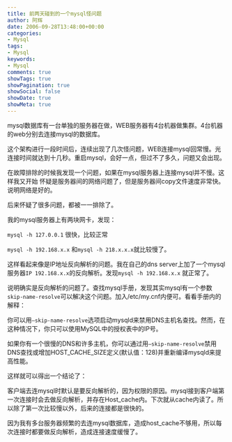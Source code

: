 ```yaml
---
title: 前两天碰到的一个mysql怪问题
author: 阿辉
date: 2006-09-28T13:48:00+00:00
categories:
- Mysql
tags:
- Mysql
keywords:
- Mysql
comments: true
showTags: true
showPagination: true
showSocial: false
showDate: true
showMeta: true
---
```

mysql数据库有一台单独的服务器在做，WEB服务器有4台机器做集群。4台机器的web分别去连接mysql的数据库。

这个架构进行一段时间后，连续出现了几次怪问题，WEB连接mysql回常慢。光连接时间就达到十几秒。重启mysql，会好一点，但过不了多久，问题又会出现。

在故障排除的时候我发现一个问题，如果在mysql服务器上连接mysql并不慢。这样我又开始 怀疑是服务器间的网络问题了，但是服务器间copy文件速度非常快。说明网络是好的。

后来怀疑了很多问题，都被一一排除了。

我的mysql服务器上有两块网卡，发现：

`mysql -h 127.0.0.1` 很快，比较正常

`mysql -h 192.168.x.x` 和`mysql -h 218.x.x.x`就比较慢了。

<!--more-->

这样看起来像是IP地址反向解析的问题。我在自己的dns server上加了一个mysql服务器`IP 192.168.x.x`的反向解析。发现`mysql -h 192.168.x.x` 就正常了。

说明确实是反向解析的问题了。查找mysql手册，发现其实mysql有一个参数`skip-name-resolve`可以解决这个问题。加入/etc/my.cnf内便可。看看手册内的解释：


你可以用`–skip-name-resolve`选项启动mysqld来禁用DNS主机名查找。然而，在这种情况下，你只可以使用MySQL中的授权表中的IP号。

如果你有一个很慢的DNS和许多主机，你可以通过用`–skip-name-resolve`禁用DNS查找或增加HOST_CACHE_SIZE定义(默认值：128)并重新编译mysqld来提高性能。

这样就可以得出一个结论了：

客户端去连mysql时默认是要反向解析的，因为权限的原因。mysql接到客户端第一次连接时会去做反向解析，并存在Host_cache内。下次就从cache内读了。所以除了第一次比较慢以外，后来的连接都是很快的。

因为我有多台服务器频繁的去连mysql数据库，造成host_cache不够用，所以每次连接时都要做反向解析，造成连接速度缓慢了。